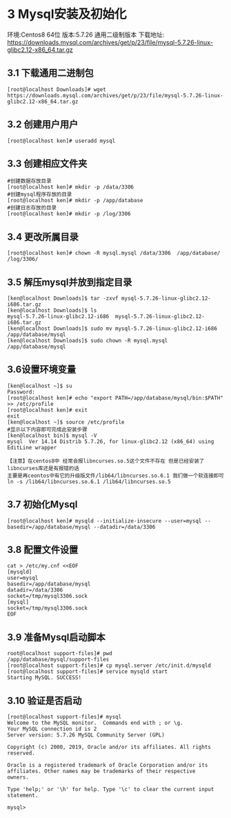 # 3 Mysql安装及初始化
环境:Centos8 64位
版本:5.7.26 通用二级制版本
下载地址:   https://downloads.mysql.com/archives/get/p/23/file/mysql-5.7.26-linux-glibc2.12-x86_64.tar.gz

## 3.1 下载通用二进制包

```
[root@localhost Downloads]# wget  https://downloads.mysql.com/archives/get/p/23/file/mysql-5.7.26-linux-glibc2.12-x86_64.tar.gz
```

## 3.2 创建用户用户
```
[root@localhost ken]# useradd mysql
```
## 3.3 创建相应文件夹

```
#创建数据存放目录
[root@localhost ken]# mkdir -p /data/3306
#创建mysql程序存放的目录
[root@localhost ken]# mkdir -p /app/database
#创建日志存放的目录
[root@localhost ken]# mkdir -p /log/3306
```

## 3.4 更改所属目录
```
[root@localhost ken]# chown -R mysql.mysql /data/3306  /app/database/ /log/3306/
```

## 3.5 解压mysql并放到指定目录

```
[ken@localhost Downloads]$ tar -zxvf mysql-5.7.26-linux-glibc2.12-i686.tar.gz 
[ken@localhost Downloads]$ ls
mysql-5.7.26-linux-glibc2.12-i686  mysql-5.7.26-linux-glibc2.12-i686.tar.gz
[ken@localhost Downloads]$ sudo mv mysql-5.7.26-linux-glibc2.12-i686 /app/database/mysql
[ken@localhost Downloads]$ sudo chown -R mysql.mysql /app/database/mysql
```
## 3.6设置环境变量
```
[ken@localhost ~]$ su
Password: 
[root@localhost ken]# echo "export PATH=/app/database/mysql/bin:$PATH" >> /etc/profile
[root@localhost ken]# exit
exit
[ken@localhost ~]$ source /etc/profile
#显示以下内容即可完成此安装步骤
[ken@localhost bin]$ mysql -V
mysql  Ver 14.14 Distrib 5.7.26, for linux-glibc2.12 (x86_64) using  EditLine wrapper

【注意】在centos8中 经常会报libncurses.so.5这个文件不存在 但是已经安装了libncurses库还是有报错的话
主要是再ceontos中有它的升级版文件/lib64/libncurses.so.6.1 我们做一个软连接即可
ln -s /lib64/libncurses.so.6.1 /lib64/libncurses.so.5
```

## 3.7 初始化Mysql

```
[root@localhost ken]# mysqld --initialize-insecure --user=mysql --basedir=/app/database/mysql --datadir=/data/3306
```

## 3.8 配置文件设置

```
cat > /etc/my.cnf <<EOF
[mysqld]
user=mysql
basedir=/app/database/mysql
datadir=/data/3306
socket=/tmp/mysql3306.sock
[mysql]
socket=/tmp/mysql3306.sock
EOF
```

## 3.9 准备Mysql启动脚本

```
root@localhost support-files]# pwd
/app/database/mysql/support-files
[root@localhost support-files]# cp mysql.server /etc/init.d/mysqld
[root@localhost support-files]# service mysqld start
Starting MySQL. SUCCESS! 

```
## 3.10 验证是否启动

```
[root@localhost support-files]# mysql
Welcome to the MySQL monitor.  Commands end with ; or \g.
Your MySQL connection id is 2
Server version: 5.7.26 MySQL Community Server (GPL)

Copyright (c) 2000, 2019, Oracle and/or its affiliates. All rights reserved.

Oracle is a registered trademark of Oracle Corporation and/or its
affiliates. Other names may be trademarks of their respective
owners.

Type 'help;' or '\h' for help. Type '\c' to clear the current input statement.

mysql> 

```    



